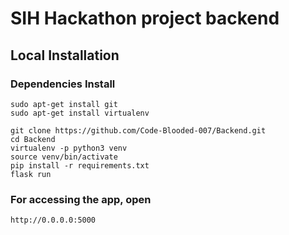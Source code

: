 # SIH Hackathon project backend


## Local Installation

### Dependencies Install
```
sudo apt-get install git
sudo apt-get install virtualenv
```

```
git clone https://github.com/Code-Blooded-007/Backend.git
cd Backend
virtualenv -p python3 venv
source venv/bin/activate
pip install -r requirements.txt
flask run

```


### For accessing the app, open
```
http://0.0.0.0:5000
```


